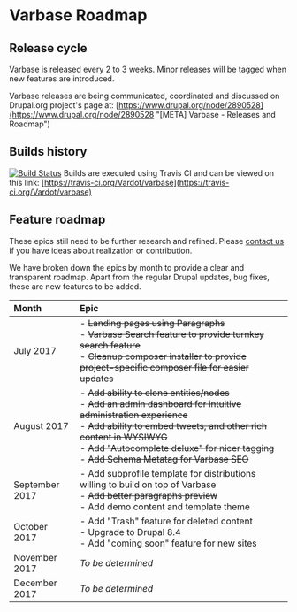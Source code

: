 # Varbase Roadmap

## Release cycle

Varbase is released every 2 to 3 weeks. Minor releases will be tagged when new features are introduced.

Varbase releases are being communicated, coordinated and discussed on Drupal.org project's page at: [https://www.drupal.org/node/2890528](https://www.drupal.org/node/2890528 "\[META\] Varbase - Releases and Roadmap")

## Builds history

[![Build Status](https://travis-ci.org/Vardot/varbase.svg?branch=8.x-4.x)](https://travis-ci.org/Vardot/varbase)
Builds are executed using Travis CI and can be viewed on this link: [https://travis-ci.org/Vardot/varbase](https://travis-ci.org/Vardot/varbase)


## Feature roadmap

These epics still need to be further research and refined. Please [contact us](http://varbase.vardot.com/contact) if you have ideas about realization or contribution.

We have broken down the epics by month to provide a clear and transparent roadmap.
Apart from the regular Drupal updates, bug fixes, these are new features to be added.

| Month | Epic |
| :--- | :--- |
| July 2017 | - ~~Landing pages using Paragraphs~~ <br /> - ~~Varbase Search feature to provide turnkey search feature~~ <br /> - ~~Cleanup composer installer to provide project-specific composer file for easier updates~~ <br /> |
| August 2017 | - ~~Add ability to clone entities/nodes~~ <br /> - ~~Add an admin dashboard for intuitive administration experience~~ <br /> - ~~Add ability to embed tweets, and other rich content in WYSIWYG~~ <br /> - ~~Add "Autocomplete deluxe" for nicer tagging~~ <br /> - ~~Add Schema Metatag for Varbase SEO~~ |
| September 2017 | - Add subprofile template for distributions willing to build on top of Varbase <br />- ~~Add better paragraphs preview~~ <br /> - Add demo content and template theme |
| October 2017 | - Add "Trash" feature for deleted content <br /> - Upgrade to Drupal 8.4 <br /> - Add "coming soon" feature for new sites <br />  |
| November 2017 | _To be determined_  |
| December 2017 | _To be determined_  |

